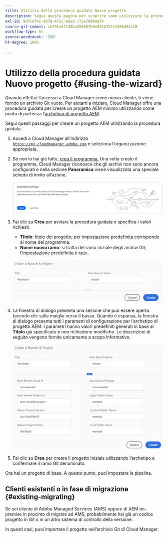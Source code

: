 ```yaml
---
title: Utilizzo della procedura guidata Nuovo progetto
description: Segui questa pagina per scoprire come utilizzare la procedura guidata per creare un progetto di applicazione AEM
exl-id: 9d7c6f4c-9379-471c-8dad-772a7099da54
source-git-commit: cb791a4f148ba394687b5e824b75fe1386d83c18
workflow-type: ht
source-wordcount: '330'
ht-degree: 100%

---
```



# Utilizzo della procedura guidata Nuovo progetto {#using-the-wizard}

Quando effettui l’accesso a Cloud Manager come nuovo cliente, ti viene fornito un archivio Git vuoto. Per aiutarti a iniziare, Cloud Manager offre una procedura guidata per creare un progetto AEM minimo utilizzando come punto di partenza l’[archetipo di progetto AEM](https://github.com/Adobe-Marketing-Cloud/aem-project-archetype).

Segui questi passaggi per creare un progetto AEM utilizzando la procedura guidata.

1. Accedi a Cloud Manager all’indirizzo [`https://my.cloudmanager.adobe.com`](https://my.cloudmanager.adobe.com) e seleziona l’organizzazione appropriata.

1. Se non lo hai già fatto, [crea il programma.](program-setup.md) Una volta creato il programma, Cloud Manager riconosce che gli archivi non sono ancora configurati e nella sezione **Panoramica** viene visualizzata una speciale scheda di invito all’azione.

   ![Invito all’azione per creare un progetto](/help/assets/image2018-10-3_14-29-44.png)

1. Fai clic su **Crea** per avviare la procedura guidata e specifica i valori richiesti.

   * **Titolo**: titolo del progetto; per impostazione predefinita corrisponde al nome del programma.
   * **Nome nuovo ramo**: si tratta del ramo iniziale degli archivi Git; l’impostazione predefinita è `main`.

   ![Valori del progetto](/help/assets/screen_shot_2018-10-08at55825am.png)

1. La finestra di dialogo presenta una sezione che può essere aperta facendo clic sulla maiglia verso il basso. Quando è espansa, la finestra di dialogo presenta tutti i parametri di configurazione per l’archetipo di progetto AEM. I parametri hanno valori predefiniti generati in base al **Titolo** già specificato e non richiedono modifiche. Le descrizioni di seguito vengono fornite unicamente a scopo informativo.

   ![Parametri dettagliati dell’archetipo](/help/assets/screen_shot_2018-10-08at60032am.png)

1. Fai clic su **Crea** per creare il progetto iniziale utilizzando l’archetipo e confermare il ramo Git denominato.

Ora hai un progetto di base. A questo punto, puoi impostare le pipeline.

## Clienti esistenti o in fase di migrazione {#existing-migrating}

Se sei cliente di Adobe Managed Services (AMS) oppure di AEM on-premise in procinto di migrare ad AMS, probabilmente hai già un codice progetto in Git o in un altro sistema di controllo della versione.

In questi casi, puoi importare il progetto nell’archivio Git di Cloud Manager.
